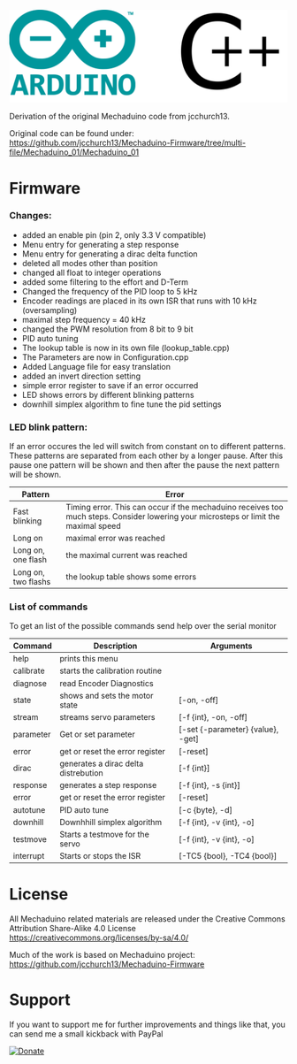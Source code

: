 ![image](https://github.com/Kaiwol1990/Mechaduino/blob/dev/images/arduino.png)

Derivation of the original Mechaduino code from jcchurch13.

Original code can be found under: https://github.com/jcchurch13/Mechaduino-Firmware/tree/multi-file/Mechaduino_01/Mechaduino_01

# Firmware
### Changes:

- added an enable pin (pin 2, only 3.3 V compatible)
- Menu entry for generating a step response
- Menu entry for generating a dirac delta function
- deleted all modes other than position 
- changed all float to integer operations
- added some filtering to the effort and D-Term
- Changed the frequency of the PID loop to 5 kHz
- Encoder readings are placed in its own ISR that runs with 10 kHz (oversampling)
- maximal step frequency = 40 kHz
- changed the PWM resolution from 8 bit to 9 bit
- PID auto tuning
- The lookup table is now in its own file (lookup_table.cpp)
- The Parameters are now in Configuration.cpp
- Added Language file for easy translation
- added an invert direction setting
- simple error register to save if an error occurred
- LED shows errors by different blinking patterns
- downhill simplex algorithm to fine tune the pid settings

### LED blink pattern:
If an error occures the led will switch from constant on to different patterns. These patterns are separated from each other by a longer pause. After this pause one pattern will be shown and then after the pause the next pattern will be shown.

|Pattern| Error|
|-------|------|
|Fast blinking | Timing error. This can occur if the mechaduino receives too much steps. Consider lowering your microsteps or limit the maximal speed|
|Long on | maximal error was reached|
|Long on, one flash | the maximal current was reached|
|Long on, two flashs | the lookup table shows some errors|


### List of commands
To get an list of the possible commands send help over the serial monitor

|Command|Description|Arguments|
|-------|-----------|---------|
|help | prints this menu |
|calibrate | starts the calibration routine | |
|diagnose | read Encoder Diagnostics | |
|state | shows and sets the motor state | [-on, -off] |
|stream | streams servo parameters | [-f {int}, -on, -off] |
|parameter | Get or set parameter | [-set {-parameter} {value}, -get] |
|error | get or reset the error register | [-reset] |
|dirac | generates a dirac delta distrebution | [-f {int}] |
|response | generates a step response | [-f {int}, -s {int}] |
|error | get or reset the error register | [-reset] |
|autotune | PID auto tune | [-c {byte}, -d] |
|downhill | Downhhill simplex algorithm | [-f {int}, -v {int}, -o] |
|testmove | Starts a testmove for the servo | [-f {int}, -v {int}, -o] |
|interrupt | Starts or stops the ISR | [-TC5 {bool}, -TC4 {bool}] |

# License
All Mechaduino related materials are released under the Creative Commons Attribution Share-Alike 4.0 License
https://creativecommons.org/licenses/by-sa/4.0/

Much of the work is based on Mechaduino project:
https://github.com/jcchurch13/Mechaduino-Firmware


# Support
If you want to support me for further improvements and things like that, you can send me a small kickback with PayPal

[![Donate](https://img.shields.io/badge/Donate-PayPal-green.svg)](https://www.paypal.com/cgi-bin/webscr?cmd=_s-xclick&hosted_button_id=64GHBDR3Z55JE)


